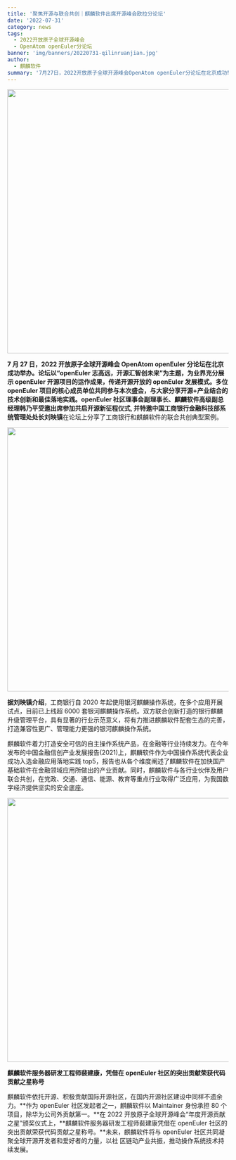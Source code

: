 ```yaml
---
title: '聚焦开源与联合共创｜麒麟软件出席开源峰会欧拉分论坛'
date: '2022-07-31'
category: news
tags:
  - 2022开放原子全球开源峰会
  - OpenAtom openEuler分论坛
banner: 'img/banners/20220731-qilinruanjian.jpg'
author:
  - 麒麟软件
summary: '7月27日，2022开放原子全球开源峰会OpenAtom openEuler分论坛在北京成功举办。论坛以“openEuler志高远，开源汇智创未来”为主题，为业界充分展示 openEuler 开源项目的运作成果，传递开源开放的 openEuler 发展模式。'
---
```


<img src="/img/news/20220731-qilinruanjian/01.jpg" width="600">

**7 月 27 日，2022 开放原子全球开源峰会 OpenAtom openEuler 分论坛在北京成功举办。**论坛以“openEuler 志高远，开源汇智创未来”为主题，为业界充分展示 openEuler 开源项目的运作成果，传递开源开放的 openEuler 发展模式。多位 openEuler 项目的核心成员单位共同参与本次盛会，与大家分享开源+产业结合的技术创新和最佳落地实践。**openEuler 社区理事会副理事长、麒麟软件高级副总经理韩乃平**受邀出席参加共启开源新征程仪式, 并特邀**中国工商银行金融科技部系统管理处处长刘映镇**在论坛上分享了工商银行和麒麟软件的联合共创典型案例。

<img src="/img/news/20220731-qilinruanjian/02.jpg" width="600">

**据刘映镇介绍**，工商银行自 2020 年起使用银河麒麟操作系统，在多个应用开展试点，目前已上线超 6000 套银河麒麟操作系统。双方联合创新打造的银行麒麟升级管理平台，具有显著的行业示范意义，将有力推进麒麟软件配套生态的完善，打造兼容性更广、管理能力更强的银河麒麟操作系统。

麒麟软件着力打造安全可信的自主操作系统产品，在金融等行业持续发力。在今年发布的中国金融信创产业发展报告(2021)上，麒麟软件作为中国操作系统代表企业成功入选金融应用落地实践 top5，报告也从各个维度阐述了麒麟软件在加快国产基础软件在金融领域应用所做出的产业贡献。同时，麒麟软件与各行业伙伴及用户联合共创，在党政、交通、通信、能源、教育等重点行业取得广泛应用，为我国数字经济提供坚实的安全底座。

<img src="/img/news/20220731-qilinruanjian/03.png" width="600">

**麒麟软件服务器研发工程师裴建康，凭借在 openEuler 社区的突出贡献荣获代码贡献之星称号**

麒麟软件依托开源、积极贡献国际开源社区，在国内开源社区建设中同样不遗余力。**作为 openEuler 社区发起者之一，麒麟软件以 Maintainer 身份承担 80 个项目，除华为公司外贡献第一。**在 2022 开放原子全球开源峰会“年度开源贡献之星”颁奖仪式上，**麒麟软件服务器研发工程师裴建康凭借在 openEuler 社区的突出贡献荣获代码贡献之星称号。**未来，麒麟软件将与 openEuler 社区共同凝聚全球开源开发者和爱好者的力量，以社
区链动产业共振，推动操作系统技术持续发展。
